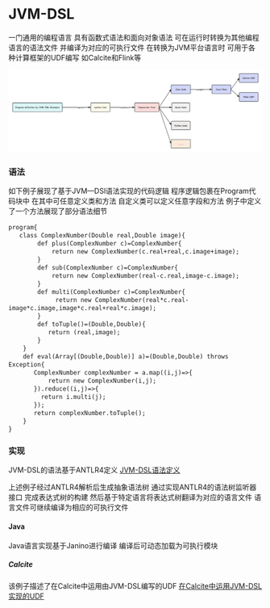 
# JVM-DSL
一门通用的编程语言 具有函数式语法和面向对象语法 可在运行时转换为其他编程语言的语法文件 并编译为对应的可执行文件 在转换为JVM平台语言时 可用于各种计算框架的UDF编写 如Calcite和Flink等

![flowChart.jpg](flowChart.jpg)

### 语法

如下例子展现了基于JVM—DSl语法实现的代码逻辑 程序逻辑包裹在Program代码块中 在其中可任意定义类和方法 自定义类可以定义任意字段和方法 例子中定义了一个方法展现了部分语法细节

```
program{
   class ComplexNumber(Double real,Double image){
        def plus(ComplexNumber c)=ComplexNumber{
            return new ComplexNumber(c.real+real,c.image+image);
        }
        def sub(ComplexNumber c)=ComplexNumber{
            return new ComplexNumber(real-c.real,image-c.image);
        }
        def multi(ComplexNumber c)=ComplexNumber{
             return new ComplexNumber(real*c.real-image*c.image,image*c.real+real*c.image);
        }
        def toTuple()=(Double,Double){
           return (real,image);
        }
    }
    def eval(Array[(Double,Double)] a)=(Double,Double) throws Exception{
       ComplexNumber complexNumber = a.map((i,j)=>{
           return new ComplexNumber(i,j);
       }).reduce((i,j)=>{
         return i.multi(j);
       });
       return complexNumber.toTuple();
    }
}
```

### 实现

JVM-DSL的语法基于ANTLR4定义 [JVM-DSL语法定义](jvm-dsl-core/src/main/antlr4/com.dongjiaqiang.jvm.dsl.core/JvmDslParser.g4)

上述例子经过ANTLR4解析后生成抽象语法树 通过实现ANTLR4的语法树监听器接口 完成表达式树的构建 然后基于特定语言将表达式树翻译为对应的语言文件 语言文件可继续编译为相应的可执行文件

#### Java

Java语言实现基于Janino进行编译 编译后可动态加载为可执行模块

##### Calcite

该例子描述了在Calcite中运用由JVM-DSL编写的UDF [在Calcite中运用JVM-DSL实现的UDF](jvm-dsl-java/jvm-dsl-java-example/jvm-dsl-calcite/src/main/java/com/dongjiaqiang/jvm/dsl/calcite/Example.java)


